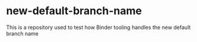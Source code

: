 # new-default-branch-name
This is a repository used to test how Binder tooling handles the new default branch name
